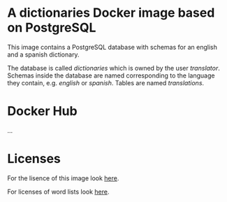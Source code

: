 # A dictionaries Docker image based on PostgreSQL

This image contains a PostgreSQL database with schemas for an english and a spanish dictionary. 

The database is called *dictionaries* which is owned by the user *translator*. Schemas inside the database are named corresponding to the language they contain, e.g. *english* or *spanish*. Tables are named *translations*.

# Docker Hub

... 

# Licenses

For the lisence of this image look [here](LICENSE).

For licenses of word lists look [here](LICENSES_THIRD_PARTY.md).

